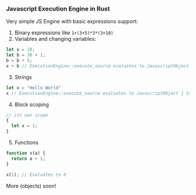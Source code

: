 ### Javascript Execution Engine in Rust

Very simple JS Engine with basic expressions support:

1. Binary expressions like `1+(3+5)*3*(3+10)`
2. Variables and changing variables:
```js
let x = 10;
let b = 30 + 1;
b = b + 5;
x + b // ExecutionEngine::execute_source evaluates to JavascriptObject { Number { value: 46 }}
```
3. Strings
```js
let x = "Hello World"
x // ExecutionEngine::execute_source evaluates to JavascriptObject { String { value: "Hello World" }}
```
4. Block scoping
```js
// its own scope
{
  let x = 1;
}
```
5. Functions
```js
function x(a) {
  return a + 1;
}

x(1); // Evaluates to 6
```

More  (objects) soon!